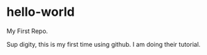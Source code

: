 # hello-world
My First Repo.


Sup digity, this is my first time using github.  I am doing their tutorial.
